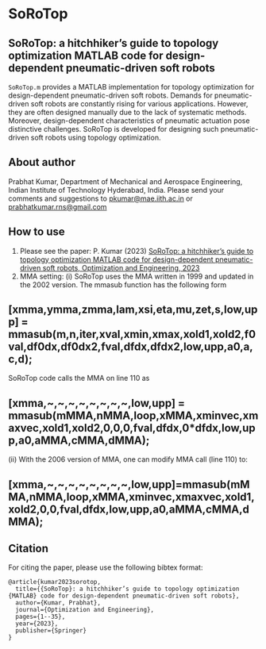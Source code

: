 # SoRoTop
## SoRoTop: a hitchhiker’s guide to topology optimization MATLAB code for design-dependent pneumatic-driven soft robots
`SoRoTop.m` provides a MATLAB implementation for topology optimization for design-dependent pneumatic-driven soft robots. Demands for pneumatic-driven soft robots are constantly rising for various applications. However, they are often designed manually due to the lack of systematic methods. Moreover, design-dependent characteristics of pneumatic actuation pose distinctive challenges. SoRoTop is developed for designing such pneumatic-driven soft robots using topology optimization.
## About author
 Prabhat Kumar, Department of Mechanical and Aerospace Engineering, Indian Institute of Technology Hyderabad, India. Please send your comments and suggestions to  pkumar@mae.iith.ac.in or prabhatkumar.rns@gmail.com
## How to use
1. Please see the paper: P. Kumar (2023) [SoRoTop: a hitchhiker’s guide to topology optimization MATLAB code for design-dependent pneumatic-driven soft robots,  Optimization and Engineering, 2023](https://link.springer.com/article/10.1007/s11081-023-09865-1)
2. MMA setting:
(i) SoRoTop uses the MMA written in 1999 and updated in the 2002 version. The mmasub function has the following form
## [xmma,ymma,zmma,lam,xsi,eta,mu,zet,s,low,upp] = mmasub(m,n,iter,xval,xmin,xmax,xold1,xold2,f0val,df0dx,df0dx2,fval,dfdx,dfdx2,low,upp,a0,a,c,d);
 SoRoTop code calls the MMA on line 110 as
## [xmma,~,~,~,~,~,~,~,~,low,upp] = mmasub(mMMA,nMMA,loop,xMMA,xminvec,xmaxvec,xold1,xold2,0,0,0,fval,dfdx,0*dfdx,low,upp,a0,aMMA,cMMA,dMMA);
(ii) 
With the 2006 version of MMA, one can modify MMA call (line 110) to:
## [xmma,~,~,~,~,~,~,~,~,low,upp]=mmasub(mMMA,nMMA,loop,xMMA,xminvec,xmaxvec,xold1,xold2,0,0,fval,dfdx,low,upp,a0,aMMA,cMMA,dMMA);
## Citation
For citing the paper, please use the following bibtex format:
```
@article{kumar2023sorotop,
  title={{SoRoTop}: a hitchhiker’s guide to topology optimization {MATLAB} code for design-dependent pneumatic-driven soft robots},
  author={Kumar, Prabhat},
  journal={Optimization and Engineering},
  pages={1--35},
  year={2023},
  publisher={Springer}
}
```

